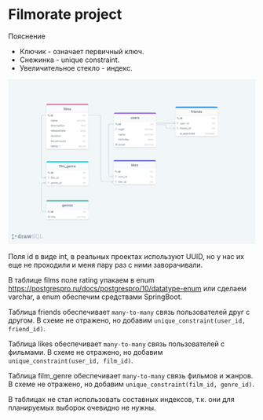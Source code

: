 # Filmorate project
Пояснение
 - Ключик - означает первичный ключ.
 - Снежинка - unique constraint.
 - Увеличительное стекло - индекс.

![](blueprints/drawSQL-export-2022-06-26_23_14.png)

Поля id в виде int, в реальных проектах используют UUID, но у нас их еще не проходили и меня пару раз с ними заворачивали.

В таблице films поле  rating упакаем в enum https://postgrespro.ru/docs/postgrespro/10/datatype-enum или сделаем varchar, а enum обеспечим средствами SpringBoot.

Таблица friends обеспечивает `many-to-many` связь пользователей друг с другом. В схеме не отражено, но добавим `unique_constraint(user_id, friend_id)`.

Таблица likes обеспечивает `many-to-many` связь пользователей с фильмами. В схеме не отражено, но добавим `unique_constraint(user_id, film_id)`.

Таблица film_genre обеспечивает `many-to-many` связь фильмов и жанров. В схеме не отражено, но добавим `unique_constraint(film_id, genre_id)`.

В таблицах не стал использовать составных индексов, т.к. они для планируемых выборок очевидно не нужны.
